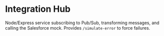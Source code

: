 # Integration Hub

Node/Express service subscribing to Pub/Sub, transforming messages, and calling the Salesforce mock. Provides `/simulate-error` to force failures.
